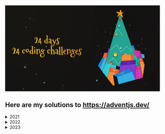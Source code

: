 ![Alt text](./assets/adventJS.png)

## Here are my solutions to https://adventjs.dev/

<details>
<summary>2021</summary>

| #   | Challenge                                    | Source                                                  |
| --- | -------------------------------------------- | ------------------------------------------------------- |
| 1   | _[](./src/2021/Challenge%20%231/readme.md)_  | **[_Solution_](./src/2021/Challenge%20%231/index.js)**  |
| 2   | _[](./src/2021/Challenge%20%232/readme.md)_  | **[_Solution_](./src/2021/Challenge%20%232/index.js)**  |
| 3   | _[](./src/2021/Challenge%20%233/readme.md)_  | **[_Solution_](./src/2021/Challenge%20%233/index.js)**  |
| 4   | _[](./src/2021/Challenge%20%234/readme.md)_  | **[_Solution_](./src/2021/Challenge%20%234/index.js)**  |
| 5   | _[](./src/2021/Challenge%20%235/readme.md)_  | **[_Solution_](./src/2021/Challenge%20%235/index.js)**  |
| 6   | _[](./src/2021/Challenge%20%236/readme.md)_  | **[_Solution_](./src/2021/Challenge%20%236/index.js)**  |
| 7   | _[](./src/2021/Challenge%20%237/readme.md)_  | **[_Solution_](./src/2021/Challenge%20%237/index.js)**  |
| 8   | _[](./src/2021/Challenge%20%238/readme.md)_  | **[_Solution_](./src/2021/Challenge%20%238/index.js)**  |
| 9   | _[](./src/2021/Challenge%20%239/readme.md)_  | **[_Solution_](./src/2021/Challenge%20%239/index.js)**  |
| 10  | _[](./src/2021/Challenge%20%2310/readme.md)_ | **[_Solution_](./src/2021/Challenge%20%2310/index.js)** |
| 11  | _[](./src/2021/Challenge%20%2311/readme.md)_ | **[_Solution_](./src/2021/Challenge%20%2311/index.js)** |
| 12  | _[](./src/2021/Challenge%20%2312/readme.md)_ | **[_Solution_](./src/2021/Challenge%20%2312/index.js)** |
| 13  | _[](./src/2021/Challenge%20%2313/readme.md)_ | **[_Solution_](./src/2021/Challenge%20%2313/index.js)** |
| 14  | _[](./src/2021/Challenge%20%2314/readme.md)_ | **[_Solution_](./src/2021/Challenge%20%2314/index.js)** |
| 15  | _[](./src/2021/Challenge%20%2315/readme.md)_ | **[_Solution_](./src/2021/Challenge%20%2315/index.js)** |
| 16  | _[](./src/2021/Challenge%20%2316/readme.md)_ | **[_Solution_](./src/2021/Challenge%20%2316/index.js)** |
| 17  | _[](./src/2021/Challenge%20%2317/readme.md)_ | **[_Solution_](./src/2021/Challenge%20%2317/index.js)** |
| 18  | _[](./src/2021/Challenge%20%2318/readme.md)_ | **[_Solution_](./src/2021/Challenge%20%2318/index.js)** |
| 19  | _[](./src/2021/Challenge%20%2319/readme.md)_ | **[_Solution_](./src/2021/Challenge%20%2319/index.js)** |
| 20  | _[](./src/2021/Challenge%20%2320/readme.md)_ | **[_Solution_](./src/2021/Challenge%20%2320/index.js)** |
| 21  | _[](./src/2021/Challenge%20%2321/readme.md)_ | **[_Solution_](./src/2021/Challenge%20%2321/index.js)** |
| 22  | _[](./src/2021/Challenge%20%2322/readme.md)_ | **[_Solution_](./src/2021/Challenge%20%2322/index.js)** |
| 23  | _[](./src/2021/Challenge%20%2323/readme.md)_ | **[_Solution_](./src/2021/Challenge%20%2323/index.js)** |
| 24  | _[](./src/2021/Challenge%20%2324/readme.md)_ | **[_Solution_](./src/2021/Challenge%20%2324/index.js)** |

</details>

<details>
<summary>2022</summary>

| #   | Challenge                                                                           | Source                                                  |
| --- | ----------------------------------------------------------------------------------- | ------------------------------------------------------- |
| 1   | _[Automating Christmas gift wrapping!](./src/2022/Challenge%20%231/readme.md)_      | **[_Solution_](./src/2022/Challenge%20%231/index.js)**  |
| 2   | _[Nobody wants to do extra hours at work](./src/2022/Challenge%20%232/readme.md)_   | **[_Solution_](./src/2022/Challenge%20%232/index.js)**  |
| 3   | _[How many packs of gifts can Santa carry?](./src/2022/Challenge%20%233/readme.md)_ | **[_Solution_](./src/2022/Challenge%20%233/index.js)**  |
| 4   | _[Box inside a box and another...](./src/2022/Challenge%20%234/readme.md)_          | **[_Solution_](./src/2022/Challenge%20%234/index.js)**  |
| 5   | _[Optimizing Santa's trips](./src/2022/Challenge%20%235/readme.md)_                 | **[_Solution_](./src/2022/Challenge%20%235/index.js)**  |
| 6   | _[Creating xmas decorations](./src/2022/Challenge%20%236/readme.md)_                | **[_Solution_](./src/2022/Challenge%20%236/index.js)**  |
| 7   | _[Doing gifts inventory](./src/2022/Challenge%20%237/readme.md)_                    | **[_Solution_](./src/2022/Challenge%20%237/index.js)**  |
| 8   | _[We need a mechanic!](./src/2022/Challenge%20%238/readme.md)_                      | **[_Solution_](./src/2022/Challenge%20%238/index.js)**  |
| 9   | _[Crazy Xmas lights](./src/2022/Challenge%20%239/readme.md)_                        | **[_Solution_](./src/2022/Challenge%20%239/index.js)**  |
| 10  | _[The Santa Claus sleigh jump](./src/2022/Challenge%20%2310/readme.md)_             | **[_Solution_](./src/2022/Challenge%20%2310/index.js)** |
| 11  | _[](./src/2022/Challenge%20%2311/readme.md)_                                        | **[_Solution_](./src/2022/Challenge%20%2311/index.js)** |
| 12  | _[](./src/2022/Challenge%20%2312/readme.md)_                                        | **[_Solution_](./src/2022/Challenge%20%2312/index.js)** |
| 13  | _[](./src/2022/Challenge%20%2313/readme.md)_                                        | **[_Solution_](./src/2022/Challenge%20%2313/index.js)** |
| 14  | _[](./src/2022/Challenge%20%2314/readme.md)_                                        | **[_Solution_](./src/2022/Challenge%20%2314/index.js)** |
| 15  | _[](./src/2022/Challenge%20%2315/readme.md)_                                        | **[_Solution_](./src/2022/Challenge%20%2315/index.js)** |
| 16  | _[](./src/2022/Challenge%20%2316/readme.md)_                                        | **[_Solution_](./src/2022/Challenge%20%2316/index.js)** |
| 17  | _[](./src/2022/Challenge%20%2317/readme.md)_                                        | **[_Solution_](./src/2022/Challenge%20%2317/index.js)** |
| 18  | _[](./src/2022/Challenge%20%2318/readme.md)_                                        | **[_Solution_](./src/2022/Challenge%20%2318/index.js)** |
| 19  | _[](./src/2022/Challenge%20%2319/readme.md)_                                        | **[_Solution_](./src/2022/Challenge%20%2319/index.js)** |
| 20  | _[](./src/2022/Challenge%20%2320/readme.md)_                                        | **[_Solution_](./src/2022/Challenge%20%2320/index.js)** |
| 21  | _[](./src/2022/Challenge%20%2321/readme.md)_                                        | **[_Solution_](./src/2022/Challenge%20%2321/index.js)** |
| 22  | _[](./src/2022/Challenge%20%2322/readme.md)_                                        | **[_Solution_](./src/2022/Challenge%20%2322/index.js)** |
| 23  | _[](./src/2022/Challenge%20%2323/readme.md)_                                        | **[_Solution_](./src/2022/Challenge%20%2323/index.js)** |
| 24  | _[](./src/2022/Challenge%20%2324/readme.md)_                                        | **[_Solution_](./src/2022/Challenge%20%2324/index.js)** |

</details>

<details>
<summary>2023</summary>

| #   | Challenge                                                       | Source                                                  |
| --- | --------------------------------------------------------------- | ------------------------------------------------------- |
| 1   | _[First gift repeated](./src/2023/Challenge%20%231/readme.md)_  | **[_Solution_](./src/2023/Challenge%20%231/index.js)**  |
| 2   | _[We start the factory](./src/2023/Challenge%20%232/readme.md)_ | **[_Solution_](./src/2023/Challenge%20%232/index.js)**  |
| 3   | _[The naughty elf](./src/2023/Challenge%20%233/readme.md)_      | **[_Solution_](./src/2023/Challenge%20%233/index.js)**  |
| 4   | _[](./src/2023/Challenge%20%234/readme.md)_                     | **[_Solution_](./src/2023/Challenge%20%234/index.js)**  |
| 5   | _[](./src/2023/Challenge%20%235/readme.md)_                     | **[_Solution_](./src/2023/Challenge%20%235/index.js)**  |
| 6   | _[](./src/2023/Challenge%20%236/readme.md)_                     | **[_Solution_](./src/2023/Challenge%20%236/index.js)**  |
| 7   | _[](./src/2023/Challenge%20%237/readme.md)_                     | **[_Solution_](./src/2023/Challenge%20%237/index.js)**  |
| 8   | _[](./src/2023/Challenge%20%238/readme.md)_                     | **[_Solution_](./src/2023/Challenge%20%238/index.js)**  |
| 9   | _[](./src/2023/Challenge%20%239/readme.md)_                     | **[_Solution_](./src/2023/Challenge%20%239/index.js)**  |
| 10  | _[](./src/2023/Challenge%20%2310/readme.md)_                    | **[_Solution_](./src/2023/Challenge%20%2310/index.js)** |
| 11  | _[](./src/2023/Challenge%20%2311/readme.md)_                    | **[_Solution_](./src/2023/Challenge%20%2311/index.js)** |
| 12  | _[](./src/2023/Challenge%20%2312/readme.md)_                    | **[_Solution_](./src/2023/Challenge%20%2312/index.js)** |
| 13  | _[](./src/2023/Challenge%20%2313/readme.md)_                    | **[_Solution_](./src/2023/Challenge%20%2313/index.js)** |
| 14  | _[](./src/2023/Challenge%20%2314/readme.md)_                    | **[_Solution_](./src/2023/Challenge%20%2314/index.js)** |
| 15  | _[](./src/2023/Challenge%20%2315/readme.md)_                    | **[_Solution_](./src/2023/Challenge%20%2315/index.js)** |
| 16  | _[](./src/2023/Challenge%20%2316/readme.md)_                    | **[_Solution_](./src/2023/Challenge%20%2316/index.js)** |
| 17  | _[](./src/2023/Challenge%20%2317/readme.md)_                    | **[_Solution_](./src/2023/Challenge%20%2317/index.js)** |
| 18  | _[](./src/2023/Challenge%20%2318/readme.md)_                    | **[_Solution_](./src/2023/Challenge%20%2318/index.js)** |
| 19  | _[](./src/2023/Challenge%20%2319/readme.md)_                    | **[_Solution_](./src/2023/Challenge%20%2319/index.js)** |
| 20  | _[](./src/2023/Challenge%20%2320/readme.md)_                    | **[_Solution_](./src/2023/Challenge%20%2320/index.js)** |
| 21  | _[](./src/2023/Challenge%20%2321/readme.md)_                    | **[_Solution_](./src/2023/Challenge%20%2321/index.js)** |
| 22  | _[](./src/2023/Challenge%20%2322/readme.md)_                    | **[_Solution_](./src/2023/Challenge%20%2322/index.js)** |
| 23  | _[](./src/2023/Challenge%20%2323/readme.md)_                    | **[_Solution_](./src/2023/Challenge%20%2323/index.js)** |
| 24  | _[](./src/2023/Challenge%20%2324/readme.md)_                    | **[_Solution_](./src/2023/Challenge%20%2324/index.js)** |

</details>
